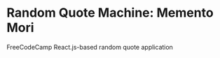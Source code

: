 # Random Quote Machine: Memento Mori
FreeCodeCamp React.js-based random quote application

<!-- TODO: add screenshot -->
<!-- TODO: features  -->
<!-- TODO: Tools/Technology -->